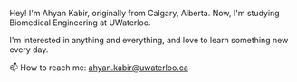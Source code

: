 Hey! I'm Ahyan Kabir, originally from Calgary, Alberta. Now, I'm studying Biomedical Engineering at UWaterloo.

I'm interested in anything and everything, and love to learn something new every day.

<!-- 🌱 I’m currently learning: fundamentals of ml & datasci, network integrations and IoTs, and how to survive in university. -->
📫 How to reach me: ahyan.kabir@uwaterloo.ca

<!--
**ahkabir48/ahkabir48** is a ✨ _special_ ✨ repository because its `README.md` (this file) appears on your GitHub profile.

Here are some ideas to get you started:

- 🔭 I’m currently working on ...
- 🌱 I’m currently learning ...
- 👯 I’m looking to collaborate on ...
- 🤔 I’m looking for help with ...
- 💬 Ask me about ...
- 📫 How to reach me: ...
- 😄 Pronouns: ...
- ⚡ Fun fact: ...
-->
